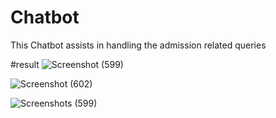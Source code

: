 # Chatbot
This Chatbot assists in handling the admission related queries 

#result
![Screenshot (599)](https://github.com/user-attachments/assets/ef5e0632-98a4-4384-84db-730a0b071c79)




![Screenshot (602)](https://github.com/user-attachments/assets/dabbeb8b-fde0-4ea8-a0be-06055aa22623)


![Screenshots (599)](https://github.com/user-attachments/assets/5499293a-52b5-4809-ba15-db600550d523)
